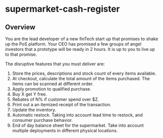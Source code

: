 # supermarket-cash-register

## Overview

You are the lead developer of a new finTech start up that promises to shake up the PoS platform. Your CEO has promised a few groups of angel investors that a prototype will be ready in 2 hours. It is up to you to live up to that promise.

The disruptive features that you must deliver are:
1. Store the prices, descriptions and stock count of every items available.
2. At checkout, calculate the total amount of the items purchased. The items can be scanned at different order.
3. Apply promotion to qualified purchase.
  1. Buy X get Y free.
  2. Rebates of N% if customer spend over $Z.
4. Print out a an itemized receipt of the transaction.
5. Update the inventory.
6. Automatic restock. Taking into account lead time to restock, and consumer purchase behavior.
7. End of day balance sheet for the supermarket. Take into account multiple deployments in different physical locations.
